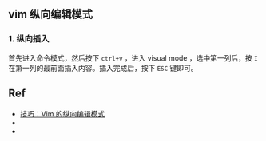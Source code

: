## vim 纵向编辑模式

### 1. 纵向插入
首先进入命令模式，然后按下 `ctrl+v` ，进入 visual mode ，选中第一列后，按 `I` 在第一列的最前面插入内容。插入完成后，按下 `ESC` 键即可。














## Ref

 * [技巧：Vim 的纵向编辑模式](http://www.ibm.com/developerworks/cn/linux/l-cn-vimcolumn/index.html?ca=drs-)
 * []()
 * []()

